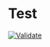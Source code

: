 # Test

[![Validate](https://github.com/ayden1st/test_travisci/actions/workflows/validate.yml/badge.svg)](https://github.com/ayden1st/test_travisci/actions/workflows/validate.yml)